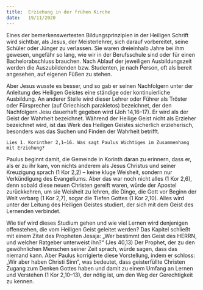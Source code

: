 ```yaml
---
title:  Erziehung in der frühen Kirche
date:   19/11/2020
---
```


Eines der bemerkenswertesten Bildungsprinzipien in der Heiligen Schrift wird sichtbar, als Jesus, der Meisterlehrer, sich darauf vorbereitet, seine Schüler oder Jünger zu verlassen. Sie waren dreieinhalb Jahre bei ihm gewesen, ungefähr so lang, wie wir in der Berufsschule sind oder für einen Bachelorabschluss brauchen. Nach Ablauf der jeweiligen Ausbildungszeit werden die Auszubildenden bzw. Studenten, je nach Person, oft als bereit angesehen, auf eigenen Füßen zu stehen.

Aber Jesus wusste es besser, und so gab er seinen Nachfolgern unter der Anleitung des Heiligen Geistes eine ständige oder kontinuierliche Ausbildung. An anderer Stelle wird dieser Lehrer oder Führer als Tröster oder Fürsprecher (auf Griechisch parakletos) bezeichnet, der den Nachfolgern Jesu dauerhaft gegeben wird (Joh 14,16–17). Er wird als der Geist der Wahrheit bezeichnet. Während der Heilige Geist nicht als Erzieher bezeichnet wird, ist das Werk des Heiligen Geistes sicherlich erzieherisch, besonders was das Suchen und Finden der Wahrheit betrifft.

`Lies 1. Korinther 2,1–16. Was sagt Paulus Wichtiges im Zusammenhang mit Erziehung?`

Paulus beginnt damit, die Gemeinde in Korinth daran zu erinnern, dass er, als er zu ihr kam, von nichts anderem als Jesus Christus und seiner Kreuzigung sprach (1 Kor 2,2) – keine kluge Weisheit, sondern nur Verkündigung des Evangeliums. Aber das war noch nicht alles (1 Kor 2,6), denn sobald diese neuen Christen gereift waren, würde der Apostel zurückkehren, um sie Weisheit zu lehren, die Dinge, die Gott vor Beginn der Welt verbarg (1 Kor 2,7), sogar die Tiefen Gottes (1 Kor 2,10). Alles wird unter der Leitung des Heiligen Geistes studiert, der sich mit dem Geist des Lernenden verbindet.

Wie tief wird dieses Studium gehen und wie viel Lernen wird denjenigen offenstehen, die vom Heiligen Geist geleitet werden? Das Kapitel schließt mit einem Zitat des Propheten Jesaja: „Wer bestimmt den Geist des HERRN, und welcher Ratgeber unterweist ihn?“ (Jes 40,13) Der Prophet, der zu den gewöhnlichen Menschen seiner Zeit sprach, würde sagen, dass das niemand kann. Aber Paulus korrigierte diese Vorstellung, indem er schloss: „Wir aber haben Christi Sinn“, was bedeutet, dass geisterfüllte Christen Zugang zum Denken Gottes haben und damit zu einem Umfang an Lernen und Verstehen (1 Kor 2,10–13), der nötig ist, um den Weg der Gerechtigkeit zu kennen.